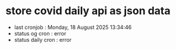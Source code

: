 # store covid daily api as json data

- last cronjob : Monday, 18 August 2025 13:34:46
- status og cron : error
- status daily cron : error
      
      